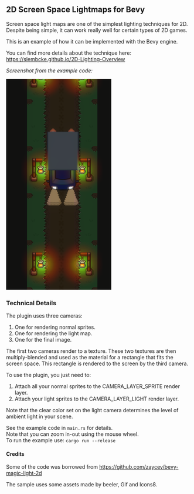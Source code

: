
## 2D Screen Space Lightmaps for Bevy ##

Screen space light maps are one of the simplest lighting techniques for 2D.
Despite being simple, it can work really well for certain types of 2D games.

This is an example of how it can be implemented with the Bevy engine.

You can find more details about the technique here: https://slembcke.github.io/2D-Lighting-Overview

_Screenshot from the example code:_

![sample_screenshot](/screenshot/screen_space_lightmaps_sample.png)

### Technical Details ###

The plugin uses three cameras: 
1. One for rendering normal sprites.
2. One for rendering the light map.
3. One for the final image.

The first two cameras render to a texture. 
These two textures are then multiply-blended and used as the material 
for a rectangle that fits the screen space. 
This rectangle is rendered to the screen by the third camera. 

To use the plugin, you just need to:
1. Attach all your normal sprites to the CAMERA_LAYER_SPRITE render layer.
2. Attach your light sprites to the CAMERA_LAYER_LIGHT render layer.

Note that the clear color set on the light camera determines the level 
of ambient light in your scene.

See the example code in `main.rs` for details.  
Note that you can zoom in-out using the mouse wheel.  
To run the example use: `cargo run --release`

#### Credits ####
Some of the code was borrowed from https://github.com/zaycev/bevy-magic-light-2d

The sample uses some assets made by beeler, Gif and Icons8.